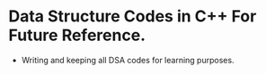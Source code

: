 # Data Structure Codes in C++ For Future Reference.

* Writing and keeping all DSA codes for learning purposes.

